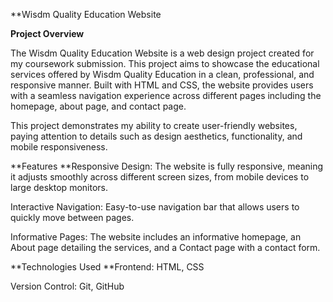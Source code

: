 **Wisdm Quality Education Website

**Project Overview**

The Wisdm Quality Education Website is a web design project created for my coursework submission. This project aims to showcase the educational services offered by Wisdm Quality Education in a clean, professional, and responsive manner. Built with HTML and CSS, the website provides users with a seamless navigation experience across different pages including the homepage, about page, and contact page.

This project demonstrates my ability to create user-friendly websites, paying attention to details such as design aesthetics, functionality, and mobile responsiveness.

**Features
**Responsive Design: The website is fully responsive, meaning it adjusts smoothly across different screen sizes, from mobile devices to large desktop monitors.

Interactive Navigation: Easy-to-use navigation bar that allows users to quickly move between pages.

Informative Pages: The website includes an informative homepage, an About page detailing the services, and a Contact page with a contact form.

**Technologies Used
**Frontend: HTML, CSS

Version Control: Git, GitHub

